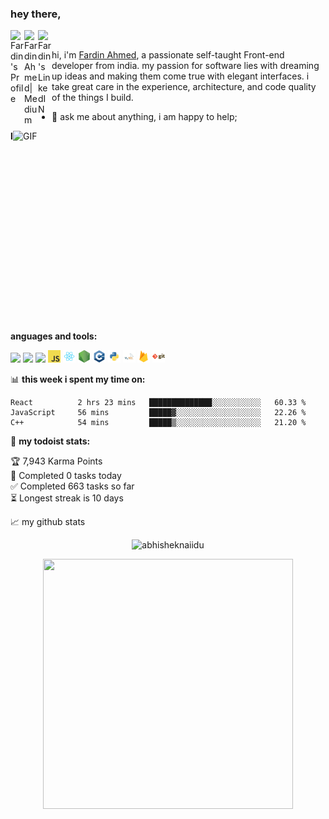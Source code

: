 ### hey there, 
<a href="https://www.facebook.com/fardin.ahmed.54943/">
  <img align="left" alt="Fardin's Profile" width="22px" src="https://upload.wikimedia.org/wikipedia/commons/thumb/d/d5/Facebook_F_icon.svg/512px-Facebook_F_icon.svg.png" />
</a>
<a href="https://fardinahmed66.medium.com/">
  <img align="left" alt="Fardin Ahmed| Medium" width="22px" src="https://cdn4.iconfinder.com/data/icons/social-media-2210/24/Medium-512.png" />
</a>
<a href="https://www.linkedin.com/in/fardin-ahmed/">
  <img align="left" alt="Fardin's LinkedIN" width="22px" src="https://raw.githubusercontent.com/peterthehan/peterthehan/master/assets/linkedin.svg" />
</a>


<br />

hi, i'm [Fardin Ahmed](https://fardin98.github.io/portfolio-responsive-complete/), a passionate self-taught Front-end developer from india. my passion for software lies with dreaming up ideas and making them come true with elegant interfaces. i take great care in the experience, architecture, and code quality of the things I build.

- 💬 ask me about anything, i am happy to help;

<img align="right" alt="GIF" src="https://github.com/abhisheknaiidu/abhisheknaiidu/blob/master/code.gif?raw=true" width="500" height="320" />

**languages and tools:**  

<code><img height="20" src="https://icones.pro/wp-content/uploads/2021/05/icone-html-orange.png"></code>
<code><img height="20" src="https://cdn.pngsumo.com/css-3-logo-png-picture-364523-css-3-logo-png-css-logo-png-1600_1600.png"></code>
<code><img height="20" src="https://upload.wikimedia.org/wikipedia/commons/thumb/b/b2/Bootstrap_logo.svg/512px-Bootstrap_logo.svg.png"></code>
<code><img height="20" src="https://raw.githubusercontent.com/github/explore/80688e429a7d4ef2fca1e82350fe8e3517d3494d/topics/javascript/javascript.png"></code>
<code><img height="20" src="https://raw.githubusercontent.com/github/explore/80688e429a7d4ef2fca1e82350fe8e3517d3494d/topics/react/react.png"></code>
<code><img height="20" src="https://raw.githubusercontent.com/github/explore/80688e429a7d4ef2fca1e82350fe8e3517d3494d/topics/nodejs/nodejs.png"></code>
<code><img height="20" src="https://raw.githubusercontent.com/github/explore/80688e429a7d4ef2fca1e82350fe8e3517d3494d/topics/cpp/cpp.png"></code>
<code><img height="20" src="https://raw.githubusercontent.com/github/explore/80688e429a7d4ef2fca1e82350fe8e3517d3494d/topics/python/python.png"></code>
<code><img height="20" src="https://raw.githubusercontent.com/github/explore/80688e429a7d4ef2fca1e82350fe8e3517d3494d/topics/mysql/mysql.png"></code>
<code><img height="20" src="https://raw.githubusercontent.com/github/explore/80688e429a7d4ef2fca1e82350fe8e3517d3494d/topics/firebase/firebase.png"></code>
<code><img height="20" src="https://raw.githubusercontent.com/github/explore/80688e429a7d4ef2fca1e82350fe8e3517d3494d/topics/git/git.png"></code>
<!-- <code><img height="20" src="https://raw.githubusercontent.com/github/explore/80688e429a7d4ef2fca1e82350fe8e3517d3494d/topics/vue/vue.png"></code> -->

📊 **this week i spent my time on:**
<!--START_SECTION:waka-->
```text
React          2 hrs 23 mins   ██████████████░░░░░░░░░░░   60.33 % 
JavaScript     56 mins         █████▓░░░░░░░░░░░░░░░░░░░   22.26 % 
C++            54 mins         █████▒░░░░░░░░░░░░░░░░░░░   21.20 % 
```
<!--END_SECTION:waka-->


🚧 **my todoist stats:**
<!-- TODO-IST:START -->
🏆  7,943 Karma Points           
🌸  Completed 0 tasks today           
✅  Completed 663 tasks so far           
⏳  Longest streak is 10 days
<!-- TODO-IST:END -->


📈 my github stats

<p align="center"> <img src="https://github-readme-stats.vercel.app/api?username=FARDIN98&show_icons=true&theme=gotham" alt="abhisheknaiidu" />

  <!-- programmer_humor_img starts -->
  <p align="center"><a href="https://imgur.com/r/ProgrammerHumor/09MAc1b"><img height="400" width="400" src="https://i.imgur.com/09MAc1b.jpg"></a></p>
<!-- programmer_humor_img ends -->



